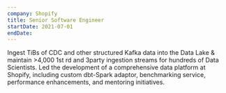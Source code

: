 ```yaml
---
company: Shopify
title: Senior Software Engineer
startDate: 2021-07-01
endDate:
---
```

Ingest TiBs of CDC and other structured Kafka data into the Data Lake & maintain >4,000 1st rd and 3party ingestion streams for hundreds of Data Scientists. Led the development of a comprehensive data platform at Shopify, including custom dbt-Spark adaptor, benchmarking service, performance enhancements, and mentoring initiatives.